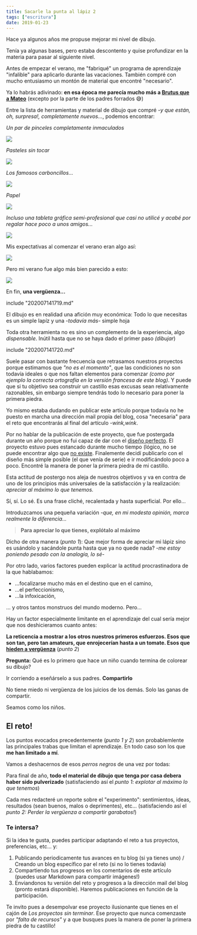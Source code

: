 ```yaml
---
title: Sacarle la punta al lápiz 2
tags: ["escritura"]
date: 2019-01-23
---
```


Hace ya algunos años me propuse mejorar mi nivel de dibujo.

Tenía ya algunas bases, pero estaba descontento y quise profundizar en la materia para pasar al siguiente nivel.

Antes de empezar el verano, me "fabriqué" un programa de aprendizaje "infalible" para aplicarlo durante las vacaciones. También compré con mucho entusiasmo un montón de material que encontré "necesario".

Ya lo habrás adivinado: **en esa época me parecía mucho más a [Brutus que a Mateo](https://beelearner.com/es/blog/sacarle-punta-al-lapiz-i)** (excepto por la parte de los padres forrados 😅)

Entre la lista de herramientas y material de dibujo que compré _-y que están, oh, surpresa!, completamente nuevos..._, podemos encontrar:

_Un par de pinceles completamente inmaculados_

![](/media/pinceaux.jpg)

_Pasteles sin tocar_

![](/media/pastels.jpg)

_Los famosos carboncillos..._

![](/media/fusain.jpg)

_Papel_

![](/media/papier.jpg)

_Incluso una tableta gráfica semi-profesional que casi no utilicé y acabé por regalar hace poco a unos amigos..._

![](/media/tablet.png)

Mis expectativas al comenzar el verano eran algo así:

![](/media/summer.png)

Pero mi verano fue algo más bien parecido a esto:

![](/media/summer-reality.png)

En fin, **una vergüenza...**

include "202007141719.md"


El dibujo es en realidad una afición muy económica: Todo lo que necesitas es un simple lapíz y una -_todavía más-_ simple hoja

Toda otra herramienta no es sino un complemento de la experiencia, algo _dispensable_. Inútil hasta que no se haya dado el primer paso _(dibujar_)

include "202007141720.md"

Suele pasar con bastante frecuencia que retrasamos nuestros proyectos porque estimamos que _"no es el momento"_, que las condiciones no son todavía ideales o que nos faltan elementos para comenzar _(como por ejemplo la correcta ortografía en la versión francesa de este blog)_. Y puede que si tu objetivo sea construir un castillo esas excusas sean relativamente razonables, sin embargo siempre tendrás todo lo necesario para poner la primera piedra.

Yo mismo estaba dudando en publicar este artículo porque todavía no he puesto en marcha una dirección mail propia del blog, cosa "necesaria" para el reto que encontrarás al final del artículo _-wink,wink_.

Por no hablar de la publicación de este proyecto, que fue postergada durante un año porque no fui capaz de dar con el [diseño perfecto](https://beelearner.com/es/blog/la-colmena-de-mrbee). El proyecto estuvo pues estancado durante mucho tiempo (lógico, no se puede encontrar algo que [no existe](http://www.frasescelebres.com/frase-4067). Finalemente decidí publicarlo con el diseño más simple posible (el que venía de serie) e ir modificándolo poco a poco. Encontré la manera de poner la primera piedra de mi castillo.

Esta actitud de postergo nos aleja de nuestros objetivos y va en contra de uno de los principios más universales de la satisfacción y la realización: _apreciar al máximo lo que tenemos._

Sí, sí. Lo sé. Es una frase cliché, recalentada y hasta superficial. Por ello...

Introduzcamos una pequeña variación -_que, en mi modesta opinión, marca realmente la diferencia..._

>**Para apreciar lo que tienes, explótalo al máximo**

Dicho de otra manera (_punto 1_): Que mejor forma de apreciar mi lápiz sino es usándolo y sacándole punta hasta que ya no quede nada? -_me estoy poniendo pesado con la analogía, lo sé_-

Por otro lado, varios factores pueden explicar la actitud procrastinadora de la que hablabamos: 

- ...focalizarse mucho más en el destino que en el camino,
- ...el perfeccionismo, 
- ...la infoxicación,

... y otros tantos monstruos del mundo moderno. Pero...

Hay un factor especialmente limitante en el aprendizaje del cual sería mejor que nos deshicieramos cuanto antes:

**La reticencia a mostrar a los otros nuestros primeros esfuerzos. Esos que son tan, pero tan amateurs, que enrojecerían hasta a un tomate. Esos que [hieden a vergüenza](https://homominimus.com/2013/12/16/hiperaprendizaje-con-buenas-primeras-versiones-de-mierda/)** (_punto 2_)

**Pregunta:** Qué es lo primero que hace un niño cuando termina de colorear su dibujo? 

Ir corriendo a eseñárselo a sus padres. **Compartirlo**

No tiene miedo ni vergüenza de los juicios de los demás. Solo las ganas de compartir.

Seamos como los niños.

## El reto!

Los puntos evocados precedentemente (_punto 1 y 2_) son probablemlente las principales trabas que limitan el aprendizaje. En todo caso son los que **me han limitado a mí**.

Vamos a deshacernos de esos _perros negros_ de una vez por todas:

Para final de año, **todo el material de dibujo que tenga por casa debera haber sido pulverizado** (satisfaciendo así el _punto 1: explotar al máximo lo que tenemos_)

Cada mes redacteré un reporte sobre el "experimento": sentimientos, ideas, resultados (sean buenos, malos o deprimentes), etc... (satisfaciendo así el _punto 2: Perder la vergüenza a compartir garabatos!_)

### Te intersa?

Si la idea te gusta, puedes participar adaptando el reto a tus proyectos, preferencias, etc... y:

1. Publicando periodicamente tus avances en tu blog (si ya tienes uno) / Creando un blog específico par el reto (si no lo tienes todavía)
2. Compartiendo tus progresos en los comentarios de este artículo (puedes usar Markdown para compartir imágenes!)
3. Enviandonos tu versión del reto y progresos a la dirección mail del blog (pronto estará disponible). Haremos publicaciones en función de la participación.

Te invito pues a desempolvar ese proyecto ilusionante que tienes en el cajón de _Los proyectos sin terminar_. Ese proyecto que nunca comenzaste por _"falta de recursos"_ y a que busques pues la manera de poner la primera piedra de tu castillo!